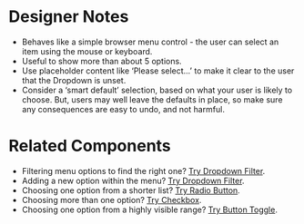# Designer Notes
- Behaves like a simple browser menu control - the user can select an item using the mouse or keyboard.
- Useful to show more than about 5 options.
- Use placeholder content like ‘Please select…’ to make it clear to the user that the Dropdown is unset.
- Consider a ‘smart default’ selection, based on what your user is likely to choose. But, users may well leave the defaults in place, so make sure any consequences are easy to undo, and not harmful.

# Related Components
- Filtering menu options to find the right one? [Try Dropdown Filter](/components/dropdown-filter "Try Dropdown Filter").
- Adding a new option within the menu? [Try Dropdown Filter](/components/dropdown-filter "Try Dropdown Filter").
- Choosing one option from a shorter list? [Try Radio Button](/components/radio-button "Try Radio Button").
- Choosing more than one option? [Try Checkbox](/components/checkbox "Try Checkbox").
- Choosing one option from a highly visible range? [Try Button Toggle](/components/button-toggle "Try Button Toggle").
